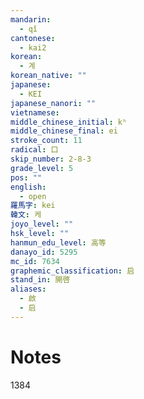 ```yaml
---
mandarin:
  - qǐ
cantonese:
  - kai2
korean:
  - 계
korean_native: ""
japanese:
  - KEI
japanese_nanori: ""
vietnamese:
middle_chinese_initial: kʰ
middle_chinese_final: ei
stroke_count: 11
radical: 口
skip_number: 2-8-3
grade_level: 5
pos: ""
english:
  - open
羅馬字: kei
韓文: 케
joyo_level: ""
hsk_level: ""
hanmun_edu_level: 高等
danayo_id: 5295
mc_id: 7634
graphemic_classification: 启
stand_in: 開啓
aliases:
  - 啟
  - 启
---
```


# Notes
1384
